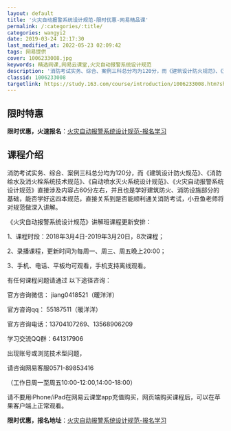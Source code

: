 ```yaml
---
layout: default
title: '火灾自动报警系统设计规范-限时优惠-网易精品课'
permalink: /:categories/:title/
categories: wangyi2
date: 2019-03-24 12:17:30
last_modified_at: 2022-05-23 02:09:42
tags: 网易提供
cover: 1006233008.jpg
keywords: 精选网课,网易云课堂,火灾自动报警系统设计规范
description: '消防考试实务、综合、案例三科总分均为120分，而《建筑设计防火规范》、《消防给水及消火栓系统技术规范》、《自动喷水灭火系'
classid: 1006233008
targetlink: https://study.163.com/course/introduction/1006233008.htm?share=1&shareId=1025206652&utm_campaign=share&utm_medium=iphoneShare&utm_source=&utm_u=1025206652
---
```


## 限时特惠

**限时优惠，火速报名**：[火灾自动报警系统设计规范-报名学习](https://study.163.com/course/introduction/1006233008.htm?share=1&shareId=1025206652&utm_campaign=share&utm_medium=iphoneShare&utm_source=&utm_u=1025206652)

## 课程介绍

消防考试实务、综合、案例三科总分均为120分，而《建筑设计防火规范》、《消防给水及消火栓系统技术规范》、《自动喷水灭火系统设计规范》、《火灾自动报警系统设计规范》直接涉及内容占60分左右，并且也是学好建筑防火、消防设施部分的基础，能否学好这四本规范，直接关系到是否能顺利通关消防考试，小丑鱼老师将对规范做深入讲解。

《火灾自动报警系统设计规范》讲解班课程更新安排：

1、课程时段：2018年3月4日-2019年3月20日，8次课程；              

2、录播课程，更新时间为每周一、周三、周五晚上20:00；            

3、手机、电话、平板均可观看，手机支持离线观看。

有任何课程问题请通过 以下途径咨询：

官方咨询微信： jiang0418521（暖洋洋）

官方咨询qq： 55187511（暖洋洋）

官方咨询电话：13704107269、13568906209

学习交流QQ群：641317906

出现账号或浏览技术型问题，

请咨询网易客服0571-89853416 

（工作日周一至周五10:00-12:00,14:00-18:00）

请不要用iPhone/iPad在网易云课堂app充值购买，网页端购买课程后，可以在苹果客户端上正常观看。

**限时优惠，报名地址**：[火灾自动报警系统设计规范-报名学习](https://study.163.com/course/introduction/1006233008.htm?share=1&shareId=1025206652&utm_campaign=share&utm_medium=iphoneShare&utm_source=&utm_u=1025206652)

